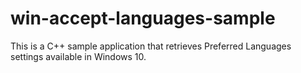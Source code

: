 # win-accept-languages-sample

This is a C++ sample application that retrieves Preferred Languages settings available in Windows 10.
